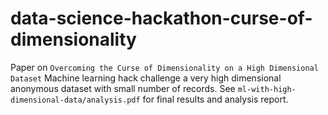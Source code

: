 # data-science-hackathon-curse-of-dimensionality
Paper on `Overcoming the Curse of Dimensionality on a High Dimensional Dataset`
Machine learning hack challenge a very high dimensional anonymous dataset with small number of records. See `ml-with-high-dimensional-data/analysis.pdf` for final results and analysis report.

